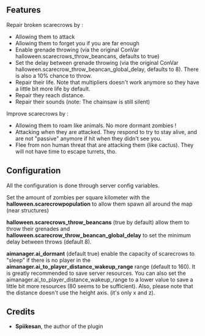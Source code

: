 ## Features

Repair broken scarecrows by :
* Allowing them to attack
* Allowing them to forget you if you are far enough
* Enable grenade throwing (via the original ConVar halloween.scarecrows_throw_beancans, defaults to true)
* Set the delay between grenade throwing (via the original ConVar halloween.scarecrow_throw_beancan_global_delay, defaults to 8). There is also a 10% chance to throw.
* Repair their life. Note that multipliers doesn't work anymore so they have a little bit more life by default.
* Repair they reach distance.
* Repair their sounds (note: The chainsaw is still silent)

Improve scarecrows by :
* Allowing them to roam like animals. No more dormant zombies !
* Attacking when they are attacked. They respond to try to stay alive, and are not "passive" anymore if hit when they didn't see you.
* Flee from non human threat that are attacking them (like cactus). They will not have time to escape turrets, tho.

## Configuration

All the configuration is done through server config variables.

Set the amount of zombies per square kilometer with the **halloween.scarecrowpopulation** to allow them spawn all around the map (near structures)

**halloween.scarecrows_throw_beancans** (true by default) allow them to throw their grenades and **halloween.scarecrow_throw_beancan_global_delay** to set the minimum delay between throws (default 8).

**aimanager.ai_dormant** (default true) enable the capacity of scarecrows to "sleep" if there is no player in the **aimanager.ai_to_player_distance_wakeup_range** range (default to 160). It is greatly recommended to save server resources.
You can also set the aimanager.ai_to_player_distance_wakeup_range to a lower value to save a little bit more resources (80 seems to be sufficient). Also, please note that the distance doesn't use the height axis. (it's only x and z).

## Credits

- **Spiikesan**, the author of the plugin